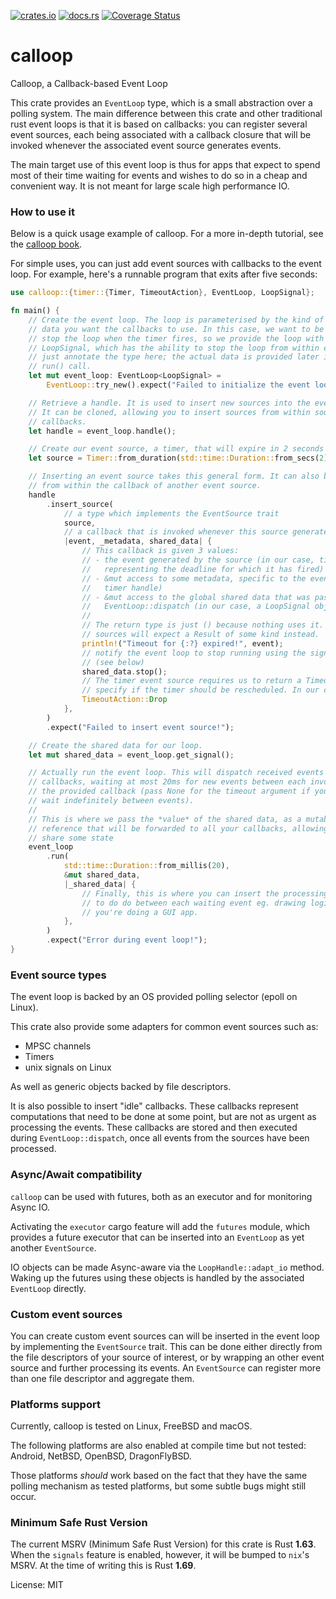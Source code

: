[![crates.io](https://img.shields.io/crates/v/calloop.svg)](https://crates.io/crates/calloop)
[![docs.rs](https://docs.rs/calloop/badge.svg)](https://docs.rs/calloop)
[![Coverage Status](https://codecov.io/gh/Smithay/calloop/branch/master/graph/badge.svg)](https://codecov.io/gh/Smithay/calloop)

# calloop

Calloop, a Callback-based Event Loop

This crate provides an `EventLoop` type, which is a small abstraction
over a polling system. The main difference between this crate
and other traditional rust event loops is that it is based on callbacks:
you can register several event sources, each being associated with a callback
closure that will be invoked whenever the associated event source generates
events.

The main target use of this event loop is thus for apps that expect to spend
most of their time waiting for events and wishes to do so in a cheap and convenient
way. It is not meant for large scale high performance IO.

### How to use it

Below is a quick usage example of calloop. For a more in-depth tutorial, see
the [calloop book](https://smithay.github.io/calloop).

For simple uses, you can just add event sources with callbacks to the event
loop. For example, here's a runnable program that exits after five seconds:

```rust
use calloop::{timer::{Timer, TimeoutAction}, EventLoop, LoopSignal};

fn main() {
    // Create the event loop. The loop is parameterised by the kind of shared
    // data you want the callbacks to use. In this case, we want to be able to
    // stop the loop when the timer fires, so we provide the loop with a
    // LoopSignal, which has the ability to stop the loop from within events. We
    // just annotate the type here; the actual data is provided later in the
    // run() call.
    let mut event_loop: EventLoop<LoopSignal> =
        EventLoop::try_new().expect("Failed to initialize the event loop!");

    // Retrieve a handle. It is used to insert new sources into the event loop
    // It can be cloned, allowing you to insert sources from within source
    // callbacks.
    let handle = event_loop.handle();

    // Create our event source, a timer, that will expire in 2 seconds
    let source = Timer::from_duration(std::time::Duration::from_secs(2));

    // Inserting an event source takes this general form. It can also be done
    // from within the callback of another event source.
    handle
        .insert_source(
            // a type which implements the EventSource trait
            source,
            // a callback that is invoked whenever this source generates an event
            |event, _metadata, shared_data| {
                // This callback is given 3 values:
                // - the event generated by the source (in our case, timer events are the Instant
                //   representing the deadline for which it has fired)
                // - &mut access to some metadata, specific to the event source (in our case, a
                //   timer handle)
                // - &mut access to the global shared data that was passed to EventLoop::run or
                //   EventLoop::dispatch (in our case, a LoopSignal object to stop the loop)
                //
                // The return type is just () because nothing uses it. Some
                // sources will expect a Result of some kind instead.
                println!("Timeout for {:?} expired!", event);
                // notify the event loop to stop running using the signal in the shared data
                // (see below)
                shared_data.stop();
                // The timer event source requires us to return a TimeoutAction to
                // specify if the timer should be rescheduled. In our case we just drop it.
                TimeoutAction::Drop
            },
        )
        .expect("Failed to insert event source!");

    // Create the shared data for our loop.
    let mut shared_data = event_loop.get_signal();

    // Actually run the event loop. This will dispatch received events to their
    // callbacks, waiting at most 20ms for new events between each invocation of
    // the provided callback (pass None for the timeout argument if you want to
    // wait indefinitely between events).
    //
    // This is where we pass the *value* of the shared data, as a mutable
    // reference that will be forwarded to all your callbacks, allowing them to
    // share some state
    event_loop
        .run(
            std::time::Duration::from_millis(20),
            &mut shared_data,
            |_shared_data| {
                // Finally, this is where you can insert the processing you need
                // to do do between each waiting event eg. drawing logic if
                // you're doing a GUI app.
            },
        )
        .expect("Error during event loop!");
}
```

### Event source types

The event loop is backed by an OS provided polling selector (epoll on Linux).

This crate also provide some adapters for common event sources such as:

- MPSC channels
- Timers
- unix signals on Linux

As well as generic objects backed by file descriptors.

It is also possible to insert "idle" callbacks. These callbacks represent computations that
need to be done at some point, but are not as urgent as processing the events. These callbacks
are stored and then executed during `EventLoop::dispatch`, once all events from the sources
have been processed.

### Async/Await compatibility

`calloop` can be used with futures, both as an executor and for monitoring Async IO.

Activating the `executor` cargo feature will add the `futures` module, which provides
a future executor that can be inserted into an `EventLoop` as yet another `EventSource`.

IO objects can be made Async-aware via the `LoopHandle::adapt_io` method. Waking up the
futures using these objects is handled by the associated `EventLoop` directly.

### Custom event sources

You can create custom event sources can will be inserted in the event loop by
implementing the `EventSource` trait. This can be done either directly from the file
descriptors of your source of interest, or by wrapping an other event source and further
processing its events. An `EventSource` can register more than one file descriptor and
aggregate them.

### Platforms support

Currently, calloop is tested on Linux, FreeBSD and macOS.

The following platforms are also enabled at compile time but not tested: Android, NetBSD,
OpenBSD, DragonFlyBSD.

Those platforms *should* work based on the fact that they have the same polling mechanism as
tested platforms, but some subtle bugs might still occur.

### Minimum Safe Rust Version

The current MSRV (Minimum Safe Rust Version) for this crate is Rust **1.63**.
When the `signals` feature is enabled, however, it will be bumped to `nix`'s
MSRV. At the time of writing this is Rust **1.69**.

License: MIT
